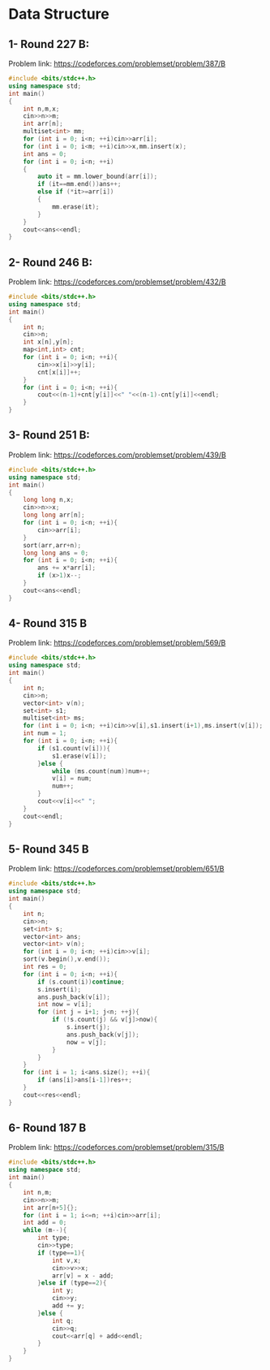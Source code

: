# Data Structure
## 1- Round 227 B:
Problem link: https://codeforces.com/problemset/problem/387/B
```cpp
#include <bits/stdc++.h>
using namespace std;
int main()
{
    int n,m,x;
    cin>>n>>m;
    int arr[n];
    multiset<int> mm;
    for (int i = 0; i<n; ++i)cin>>arr[i];
    for (int i = 0; i<m; ++i)cin>>x,mm.insert(x);
    int ans = 0;
    for (int i = 0; i<n; ++i)
    {
        auto it = mm.lower_bound(arr[i]);
        if (it==mm.end())ans++;
        else if (*it>=arr[i])
        {
            mm.erase(it);
        }
    }
    cout<<ans<<endl;
}
```
## 2- Round 246 B:
Problem link: https://codeforces.com/problemset/problem/432/B
```cpp
#include <bits/stdc++.h>
using namespace std;
int main()
{
    int n;
    cin>>n;
    int x[n],y[n];
    map<int,int> cnt;
    for (int i = 0; i<n; ++i){
        cin>>x[i]>>y[i];
        cnt[x[i]]++;
    }
    for (int i = 0; i<n; ++i){
        cout<<(n-1)+cnt[y[i]]<<" "<<(n-1)-cnt[y[i]]<<endl;
    }
}
```
## 3- Round 251 B:
Problem link: https://codeforces.com/problemset/problem/439/B
```cpp
#include <bits/stdc++.h>
using namespace std;
int main()
{
    long long n,x;
    cin>>n>>x;
    long long arr[n];
    for (int i = 0; i<n; ++i){
        cin>>arr[i];
    }
    sort(arr,arr+n);
    long long ans = 0;
    for (int i = 0; i<n; ++i){
        ans += x*arr[i];
        if (x>1)x--;
    }
    cout<<ans<<endl;
}
```
## 4- Round 315 B
Problem link: https://codeforces.com/problemset/problem/569/B
```cpp
#include <bits/stdc++.h>
using namespace std;
int main()
{
    int n;
    cin>>n;
    vector<int> v(n);
    set<int> s1;
    multiset<int> ms;
    for (int i = 0; i<n; ++i)cin>>v[i],s1.insert(i+1),ms.insert(v[i]);
    int num = 1;
    for (int i = 0; i<n; ++i){
        if (s1.count(v[i])){
            s1.erase(v[i]);
        }else {
            while (ms.count(num))num++;
            v[i] = num;
            num++;
        }
        cout<<v[i]<<" ";
    }
    cout<<endl;
}
```
## 5- Round 345 B
Problem link: https://codeforces.com/problemset/problem/651/B
```cpp
#include <bits/stdc++.h>
using namespace std;
int main()
{
    int n;
    cin>>n;
    set<int> s;
    vector<int> ans;
    vector<int> v(n);
    for (int i = 0; i<n; ++i)cin>>v[i];
    sort(v.begin(),v.end());
    int res = 0;
    for (int i = 0; i<n; ++i){
        if (s.count(i))continue;
        s.insert(i);
        ans.push_back(v[i]);
        int now = v[i];
        for (int j = i+1; j<n; ++j){
            if (!s.count(j) && v[j]>now){
                s.insert(j);
                ans.push_back(v[j]);
                now = v[j];
            }
        }
    }
    for (int i = 1; i<ans.size(); ++i){
        if (ans[i]>ans[i-1])res++;
    }
    cout<<res<<endl;
}
```
## 6- Round 187 B
Problem link: https://codeforces.com/problemset/problem/315/B
```cpp
#include <bits/stdc++.h>
using namespace std;
int main()
{
    int n,m;
    cin>>n>>m;
    int arr[n+5]{};
    for (int i = 1; i<=n; ++i)cin>>arr[i];
    int add = 0;
    while (m--){
        int type;
        cin>>type;
        if (type==1){
            int v,x;
            cin>>v>>x;
            arr[v] = x - add;
        }else if (type==2){
            int y;
            cin>>y;
            add += y;
        }else {
            int q;
            cin>>q;
            cout<<arr[q] + add<<endl;
        }
    }
}
```
